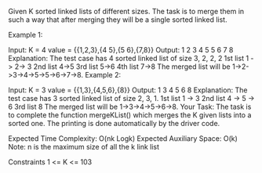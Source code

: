 Given K sorted linked lists of different sizes. The task is to merge them in such a way that after merging they will be a single sorted linked list.

Example 1:

Input:
K = 4
value = {{1,2,3},{4 5},{5 6},{7,8}}
Output: 1 2 3 4 5 5 6 7 8
Explanation:
The test case has 4 sorted linked 
list of size 3, 2, 2, 2
1st    list     1 -> 2-> 3
2nd   list      4->5
3rd    list      5->6
4th    list      7->8
The merged list will be
1->2->3->4->5->5->6->7->8.
Example 2:

Input:
K = 3
value = {{1,3},{4,5,6},{8}}
Output: 1 3 4 5 6 8
Explanation:
The test case has 3 sorted linked
list of size 2, 3, 1.
1st list 1 -> 3
2nd list 4 -> 5 -> 6
3rd list 8
The merged list will be
1->3->4->5->6->8.
Your Task:
The task is to complete the function mergeKList() which merges the K given lists into a sorted one. The printing is done automatically by the driver code.

Expected Time Complexity: O(nk Logk)
Expected Auxiliary Space: O(k)
Note: n is the maximum size of all the k link list

Constraints
1 <= K <= 103
